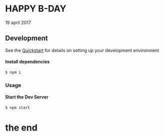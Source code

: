 


# HAPPY B-DAY
19 april 2017

## Development

See the [Quickstart](http://docs.init.ai/docs/quickstart) for details on setting up your development environment

#### Install dependencies
```bash
$ npm i
```
### Usage
#### Start the Dev Server
```bash
$ npm start
```
# the end
